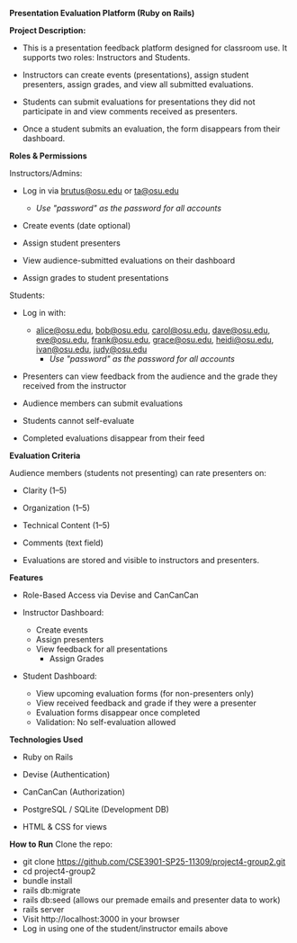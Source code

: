 **Presentation Evaluation Platform (Ruby on Rails)**

**Project Description:**
- This is a presentation feedback platform designed for classroom use. It supports two roles: Instructors and Students.

- Instructors can create events (presentations), assign student presenters, assign grades, and view all submitted evaluations.

- Students can submit evaluations for presentations they did not participate in and view comments received as presenters.

- Once a student submits an evaluation, the form disappears from their dashboard.

**Roles & Permissions**

Instructors/Admins:

- Log in via brutus@osu.edu or ta@osu.edu 
  - *Use "password" as the password for all accounts*

- Create events (date optional)

- Assign student presenters

- View audience-submitted evaluations on their dashboard
- Assign grades to student presentations

Students:

- Log in with:

  - alice@osu.edu, bob@osu.edu, carol@osu.edu, dave@osu.edu, eve@osu.edu, frank@osu.edu, grace@osu.edu, heidi@osu.edu, ivan@osu.edu, judy@osu.edu
    - *Use "password" as the password for all accounts*

- Presenters can view feedback from the audience and the grade they received from the instructor

- Audience members can submit evaluations

- Students cannot self-evaluate

- Completed evaluations disappear from their feed


**Evaluation Criteria**

Audience members (students not presenting) can rate presenters on:

- Clarity (1–5)

- Organization (1–5)

- Technical Content (1–5)

- Comments (text field)

- Evaluations are stored and visible to instructors and presenters.

**Features**
- Role-Based Access via Devise and CanCanCan

- Instructor Dashboard:
    - Create events
    - Assign presenters
    - View feedback for all presentations
      - Assign Grades

- Student Dashboard:
  - View upcoming evaluation forms (for non-presenters only)
  - View received feedback and grade if they were a presenter
  - Evaluation forms disappear once completed
  - Validation: No self-evaluation allowed

**Technologies Used**
- Ruby on Rails

- Devise (Authentication)

- CanCanCan (Authorization)

- PostgreSQL / SQLite (Development DB)

- HTML & CSS for views


**How to Run**
Clone the repo:

- git clone https://github.com/CSE3901-SP25-11309/project4-group2.git
- cd project4-group2
- bundle install
- rails db:migrate
- rails db:seed (allows our premade emails and presenter data to work)
- rails server
- Visit http://localhost:3000 in your browser
- Log in using one of the student/instructor emails above
